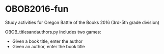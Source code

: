 # OBOB2016-fun
Study activities for Oregon Battle of the Books 2016 (3rd-5th grade division)

OBOB_titlesandauthors.py includes two games:
- Given a book title, enter the author
- Given an author, enter the book title
